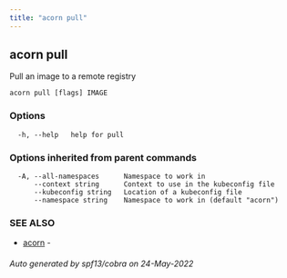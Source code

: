 ```yaml
---
title: "acorn pull"
---
```

## acorn pull

Pull an image to a remote registry

```
acorn pull [flags] IMAGE
```

### Options

```
  -h, --help   help for pull
```

### Options inherited from parent commands

```
  -A, --all-namespaces      Namespace to work in
      --context string      Context to use in the kubeconfig file
      --kubeconfig string   Location of a kubeconfig file
      --namespace string    Namespace to work in (default "acorn")
```

### SEE ALSO

* [acorn](acorn.md)	 - 

###### Auto generated by spf13/cobra on 24-May-2022
